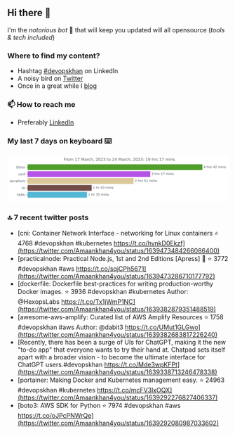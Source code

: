 <!--- [![Hits](https://hits.seeyoufarm.com/api/count/incr/badge.svg?url=https%3A%2F%2Fgithub.com%2Fakhan4u%2Fhit-counter&count_bg=%2379C83D&title_bg=%23555555&icon=&icon_color=%23E7E7E7&title=visits&edge_flat=false)](https://hits.seeyoufarm.com) --->

## Hi there 👋

I'm the _notorious bot_ 🤣 that will keep you updated will all opensource (_tools & tech included_) 

### Where to find my content?

* Hashtag [#devopskhan](https://www.linkedin.com/feed/hashtag/devopskhan) on LinkedIn
* A noisy bird on [Twitter](https://twitter.com/Amaankhan4you)
* Once in a great while I [blog](https://linuxparrot.netlify.app) 


### 📫 **How to reach me**

* Preferably [LinkedIn](https://www.linkedin.com/in/amaan-khan-linux-ninja)

### My last 7 days on keyboard ⌨️

<img src="https://github.com/akhan4u/akhan4u/blob/main/images/stat.svg" alt="Amaan's Wakatime Activity!"/>

### 🔝 7 recent twitter posts
<!-- DEVDOJO:START -->
- [cni: Container Network Interface - networking for Linux containers
⭐️ 4768
#devopskhan #kubernetes
https://t.co/hvnkD0Ekzf](https://twitter.com/Amaankhan4you/status/1639473484266086400)
- [practicalnode: Practical Node.js, 1st and 2nd Editions [Apress] 📓
⭐️ 3772
#devopskhan #aws
https://t.co/sqjCPh5671](https://twitter.com/Amaankhan4you/status/1639473286710177792)
- [dockerfile: Dockerfile best-practices for writing production-worthy Docker images.
⭐️ 3936
#devopskhan #kubernetes
Author: @HexopsLabs
https://t.co/Tx1jWmP1NC](https://twitter.com/Amaankhan4you/status/1639382879351488519)
- [awesome-aws-amplify: Curated list of AWS Amplify Resources
⭐️ 1758
#devopskhan #aws
Author: @dabit3
https://t.co/UMut1GLGwo](https://twitter.com/Amaankhan4you/status/1639382683817226240)
- [Recently, there has been a surge of UIs for ChatGPT, making it the new &quot;to-do app&quot; that everyone wants to try their hand at. Chatpad sets itself apart with a broader vision - to become the ultimate interface for ChatGPT users.#devopskhan https://t.co/Mde3wpKFPt](https://twitter.com/Amaankhan4you/status/1639338713246478338)
- [portainer: Making Docker and Kubernetes management easy.
⭐️ 24963
#devopskhan #kubernetes
https://t.co/mcFV3lxOQX](https://twitter.com/Amaankhan4you/status/1639292276827406337)
- [boto3: AWS SDK for Python
⭐️ 7974
#devopskhan #aws
https://t.co/oJPcPNWrQe](https://twitter.com/Amaankhan4you/status/1639292080987033602)
<!-- DEVDOJO:END -->

<!-- ![Amaan's GitHub stats](https://github-readme-stats.vercel.app/api?username=akhan4u&count_private=true&show_icons=true&hide=contribs) -->
